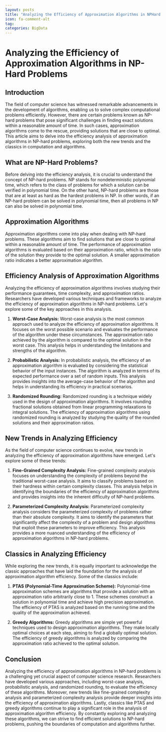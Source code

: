 ```yaml
---
layout: posts
title: "Analyzing the Efficiency of Approximation Algorithms in NPHard Problems"
icon: fa-comment-alt
tag:      
categories: BigData
---
```



# Analyzing the Efficiency of Approximation Algorithms in NP-Hard Problems

## Introduction
The field of computer science has witnessed remarkable advancements in the development of algorithms, enabling us to solve complex computational problems efficiently. However, there are certain problems known as NP-hard problems that pose significant challenges in finding exact solutions within a reasonable amount of time. In such cases, approximation algorithms come to the rescue, providing solutions that are close to optimal. This article aims to delve into the efficiency analysis of approximation algorithms in NP-hard problems, exploring both the new trends and the classics in computation and algorithms.

## What are NP-Hard Problems?
Before delving into the efficiency analysis, it is crucial to understand the concept of NP-hard problems. NP stands for nondeterministic polynomial time, which refers to the class of problems for which a solution can be verified in polynomial time. On the other hand, NP-hard problems are those that are at least as hard as the hardest problems in NP. In other words, if an NP-hard problem can be solved in polynomial time, then all problems in NP can also be solved in polynomial time.

## Approximation Algorithms
Approximation algorithms come into play when dealing with NP-hard problems. These algorithms aim to find solutions that are close to optimal within a reasonable amount of time. The performance of approximation algorithms is evaluated based on their approximation ratio, which is the ratio of the solution they provide to the optimal solution. A smaller approximation ratio indicates a better approximation algorithm.

## Efficiency Analysis of Approximation Algorithms
Analyzing the efficiency of approximation algorithms involves studying their performance guarantees, time complexity, and approximation ratios. Researchers have developed various techniques and frameworks to analyze the efficiency of approximation algorithms in NP-hard problems. Let's explore some of the key approaches in this analysis.

1. **Worst-Case Analysis:** Worst-case analysis is the most common approach used to analyze the efficiency of approximation algorithms. It focuses on the worst possible scenario and evaluates the performance of the algorithm under these circumstances. The approximation ratio achieved by the algorithm is compared to the optimal solution in the worst case. This analysis helps in understanding the limitations and strengths of the algorithm.

2. **Probabilistic Analysis:** In probabilistic analysis, the efficiency of an approximation algorithm is evaluated by considering the statistical behavior of the input instances. The algorithm is analyzed in terms of its expected performance over a set of random inputs. This analysis provides insights into the average-case behavior of the algorithm and helps in understanding its efficiency in practical scenarios.

3. **Randomized Rounding:** Randomized rounding is a technique widely used in the design of approximation algorithms. It involves rounding fractional solutions obtained from linear programming relaxations to integral solutions. The efficiency of approximation algorithms using randomized rounding is analyzed by studying the quality of the rounded solutions and their approximation ratios.

## New Trends in Analyzing Efficiency
As the field of computer science continues to evolve, new trends in analyzing the efficiency of approximation algorithms have emerged. Let's explore some of these trends:

1. **Fine-Grained Complexity Analysis:** Fine-grained complexity analysis focuses on understanding the complexity of problems beyond the traditional worst-case analysis. It aims to classify problems based on their hardness within certain complexity classes. This analysis helps in identifying the boundaries of the efficiency of approximation algorithms and provides insights into the inherent difficulty of NP-hard problems.

2. **Parameterized Complexity Analysis:** Parameterized complexity analysis considers the parameterized complexity of problems rather than their absolute complexity. It aims to identify the parameters that significantly affect the complexity of a problem and design algorithms that exploit these parameters to improve efficiency. This analysis provides a more nuanced understanding of the efficiency of approximation algorithms in NP-hard problems.

## Classics in Analyzing Efficiency
While exploring the new trends, it is equally important to acknowledge the classic approaches that have laid the foundation for the analysis of approximation algorithm efficiency. Some of the classics include:

1. **PTAS (Polynomial-Time Approximation Scheme):** Polynomial-time approximation schemes are algorithms that provide a solution with an approximation ratio arbitrarily close to 1. These schemes construct a solution in polynomial time and achieve high precision approximation. The efficiency of PTAS is analyzed based on the running time and the quality of the approximation achieved.

2. **Greedy Algorithms:** Greedy algorithms are simple yet powerful techniques used to design approximation algorithms. They make locally optimal choices at each step, aiming to find a globally optimal solution. The efficiency of greedy algorithms is analyzed by comparing the approximation ratio achieved to the optimal solution.

## Conclusion
Analyzing the efficiency of approximation algorithms in NP-hard problems is a challenging yet crucial aspect of computer science research. Researchers have developed various approaches, including worst-case analysis, probabilistic analysis, and randomized rounding, to evaluate the efficiency of these algorithms. Moreover, new trends like fine-grained complexity analysis and parameterized complexity analysis provide deeper insights into the efficiency of approximation algorithms. Lastly, classics like PTAS and greedy algorithms continue to play a significant role in the analysis of approximation algorithm efficiency. By constantly exploring and analyzing these algorithms, we can strive to find efficient solutions to NP-hard problems, pushing the boundaries of computation and algorithms further.